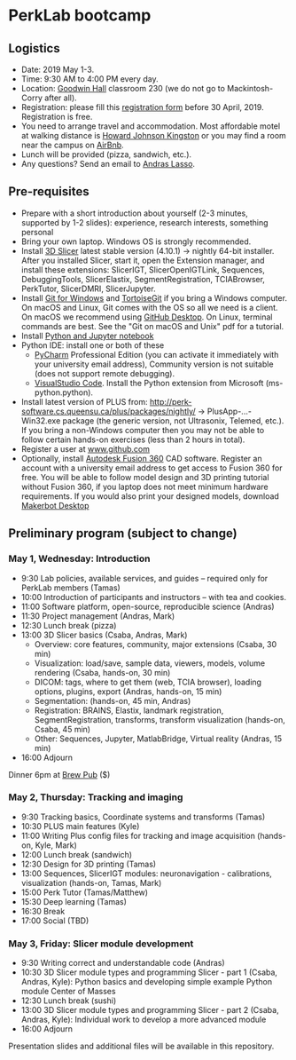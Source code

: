 # PerkLab bootcamp

## Logistics

- Date:	2019 May 1-3.
- Time:	9:30 AM to 4:00 PM every day.
- Location: [Goodwin Hall](https://www.queensu.ca/campusmap/main?mapquery=goodwin) classroom 230 (we do not go to Mackintosh-Corry after all).
- Registration: please fill this [registration form](https://1drv.ms/xs/s!Arm_AFxB9yqHtIIpmmPeoMhEmeYfjw?wdFormId=%7B69951206%2D0309%2D480F%2D83E7%2D5FDA6E07874D%7D) before 30 April, 2019. Registration is free.
- You need to arrange travel and accommodation. Most affordable motel at walking distance is [Howard Johnson Kingston](https://www.reservationdesk.com/hotel/612046f/howard-johnson-inn-kingston-kingston-on) or you may find a room near the campus on [AirBnb](https://www.airbnb.ca/).
-	Lunch will be provided (pizza, sandwich, etc.).
- Any questions? Send an email to [Andras Lasso](mailto:lasso@queensu.ca).

## Pre-requisites
-	Prepare with a short introduction about yourself (2-3 minutes, supported by 1-2 slides): experience, research interests, something personal
-	Bring your own laptop. Windows OS is strongly recommended.
-	Install [3D Slicer](http://download.slicer.org/) latest stable version (4.10.1) -> nightly 64-bit installer. After you installed Slicer, start it, open the Extension manager, and install these extensions: SlicerIGT, SlicerOpenIGTLink, Sequences, DebuggingTools, SlicerElastix, SegmentRegistration, TCIABrowser, PerkTutor, SlicerDMRI, SlicerJupyter.
-	Install [Git for Windows](https://git-scm.com/download/win) and [TortoiseGit](https://tortoisegit.org/) if you bring a Windows computer. On macOS and Linux, Git comes with the OS so all we need is a client. On macOS we recommend using [GitHub Desktop](https://desktop.github.com/). On Linux, terminal commands are best. See the "Git on macOS and Unix" pdf for a tutorial.
- Install [Python and Jupyter notebook](https://jupyter.org/install)
-	Python IDE: install one or both of these
    - [PyCharm](https://www.jetbrains.com/pycharm/) Professional Edition (you can activate it immediately with your university email address), Community version is not suitable (does not support remote debugging).
    - [VisualStudio Code](https://code.visualstudio.com/). Install the Python extension from Microsoft (ms-python.python).
-	Install latest version of PLUS from: http://perk-software.cs.queensu.ca/plus/packages/nightly/ -> PlusApp-...-Win32.exe package (the generic version, not Ultrasonix, Telemed, etc.). If you bring a non-Windows computer then you may not be able to follow certain hands-on exercises (less than 2 hours in total).
-	Register a user at www.github.com
- Optionally, install [Autodesk Fusion 360](https://www.autodesk.com/products/fusion-360/overview) CAD software. Register an account with a university email address to get access to Fusion 360 for free. You will be able to follow model design and 3D printing tutorial without Fusion 360, if you laptop does not meet minimum hardware requirements. If you would also print your designed models, download [Makerbot Desktop](https://support.makerbot.com/troubleshooting/makerbot-desktop-software/software-download/download_12190)

## Preliminary program (subject to change)

### May 1, Wednesday: Introduction

- 9:30	Lab policies, available services, and guides – required only for PerkLab members (Tamas)
- 10:00	Introduction of participants and instructors – with tea and cookies.
- 11:00	Software platform, open-source, reproducible science (Andras)
- 11:30 Project management (Andras, Mark)
- 12:30	Lunch break (pizza)
- 13:00	3D Slicer basics (Csaba, Andras, Mark)
  - Overview: core features, community, major extensions (Csaba, 30 min)
  - Visualization: load/save, sample data, viewers, models, volume rendering (Csaba, hands-on, 30 min)
  - DICOM: tags, where to get them (web, TCIA browser), loading options, plugins, export (Andras, hands-on, 15 min)
  - Segmentation: (hands-on, 45 min, Andras)
  - Registration: BRAINS, Elastix, landmark registration, SegmentRegistration, transforms, transform visualization (hands-on, Csaba, 45 min)
  - Other: Sequences, Jupyter, MatlabBridge, Virtual reality (Andras, 15 min)
- 16:00	Adjourn

Dinner 6pm at [Brew Pub](https://www.kingstonbrewing.ca/) ($)

### May 2, Thursday: Tracking and imaging
- 9:30	Tracking basics, Coordinate systems and transforms (Tamas)
- 10:30	PLUS main features (Kyle)
- 11:00	Writing Plus config files for tracking and image acquisition (hands-on, Kyle, Mark)
- 12:00	Lunch break (sandwich)
- 12:30 Design for 3D printing (Tamas)
- 13:00	Sequences, SlicerIGT modules: neuronavigation - calibrations, visualization (hands-on, Tamas, Mark)
- 15:00	Perk Tutor (Tamas/Matthew)
- 15:30	Deep learning (Tamas)
- 16:30	Break
- 17:00 Social (TBD)

### May 3, Friday: Slicer module development
- 9:30	Writing correct and understandable code (Andras)
- 10:30	3D Slicer module types and programming Slicer - part 1 (Csaba, Andras, Kyle): Python basics and developing simple example Python module Center of Masses
- 12:30	Lunch break (sushi)
- 13:00	3D Slicer module types and programming Slicer - part 2 (Csaba, Andras, Kyle): Individual work to develop a more advanced module
- 16:00	Adjourn

Presentation slides and additional files will be available in this repository.
